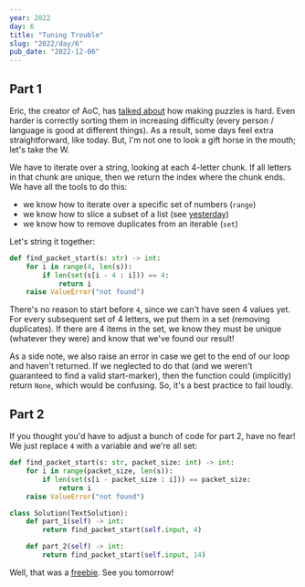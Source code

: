```yaml
---
year: 2022
day: 6
title: "Tuning Trouble"
slug: "2022/day/6"
pub_date: "2022-12-06"
---
```


## Part 1

Eric, the creator of AoC, has [talked about](https://old.reddit.com/r/adventofcode/comments/7idn6k/question_why_does_the_difficulty_vary_so_much/dqy08tk/) how making puzzles is hard. Even harder is correctly sorting them in increasing difficulty (every person / language is good at different things). As a result, some days feel extra straightforward, like today. But, I'm not one to look a gift horse in the mouth; let's take the W.

We have to iterate over a string, looking at each 4-letter chunk. If all letters in that chunk are unique, then we return the index where the chunk ends. We have all the tools to do this:

- we know how to iterate over a specific set of numbers (`range`)
- we know how to slice a subset of a list (see [yesterday](https://github.com/xavdid/advent-of-code/tree/main/solutions/2022/day_05#part-1-for-real))
- we know how to remove duplicates from an iterable (`set`)

Let's string it together:

```py
def find_packet_start(s: str) -> int:
    for i in range(4, len(s)):
        if len(set(s[i - 4 : i])) == 4:
            return i
    raise ValueError("not found")
```

There's no reason to start before `4`, since we can't have seen 4 values yet. For every subsequent set of 4 letters, we put them in a set (removing duplicates). If there are 4 items in the set, we know they must be unique (whatever they were) and know that we've found our result!

As a side note, we also raise an error in case we get to the end of our loop and haven't returned. If we neglected to do that (and we weren't guaranteed to find a valid start-marker), then the function could (implicitly) return `None`, which would be confusing. So, it's a best practice to fail loudly.

## Part 2

If you thought you'd have to adjust a bunch of code for part 2, have no fear! We just replace `4` with a variable and we're all set:

```py
def find_packet_start(s: str, packet_size: int) -> int:
    for i in range(packet_size, len(s)):
        if len(set(s[i - packet_size : i])) == packet_size:
            return i
    raise ValueError("not found")

class Solution(TextSolution):
    def part_1(self) -> int:
        return find_packet_start(self.input, 4)

    def part_2(self) -> int:
        return find_packet_start(self.input, 14)
```

Well, that was a [freebie](https://www.youtube.com/watch?v=4BaLprtbhvw). See you tomorrow!
